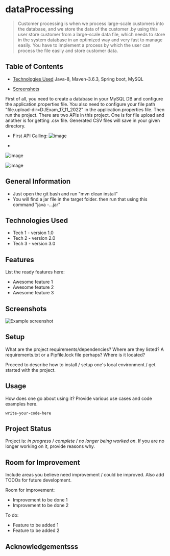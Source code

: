 # dataProcessing
> Customer processing is when we process large-scale customers into the database, and
we store the data of the customer .by using this user store customer from a large-scale
data file, which needs to store in the system database in an optimized way and very fast
to manage easily. You have to implement a process by which the user can process the
file easily and store customer data.


## Table of Contents
* [Technologies Used](#technologies-used)
Java-8,
Maven-3.6.3,
Spring boot,
MySQL

* [Screenshots](#screenshots)

First of all, you need to create a database in your MySQL DB and configure the application.properties file.
You also need to configure your file path "file.upload-dir=D:/Exam_17_11_2022" in the application.properties file.
Then run the project. 
There are two APIs in this project.
One is for file upload and another is for getting .csv file.
Generated CSV files will save in your given directory.

- First API Calling:
![image](https://user-images.githubusercontent.com/59245133/204107347-0abad9cc-75dc-4fee-b72f-472b29c0a3e2.png)

-
![image](https://user-images.githubusercontent.com/59245133/204107386-48696b1b-8b4a-4575-9315-ab7fec02768a.png)

![image](https://user-images.githubusercontent.com/59245133/204107599-9170f53f-c172-44b3-9713-4d5aa0d3412b.png)



## General Information
- Just open the git bash and run "mvn clean install"
- You will find a jar file in the target folder.
then run that using this command "java -...jar"


## Technologies Used
- Tech 1 - version 1.0
- Tech 2 - version 2.0
- Tech 3 - version 3.0


## Features
List the ready features here:
- Awesome feature 1
- Awesome feature 2
- Awesome feature 3


## Screenshots
![Example screenshot](./img/screenshot.png)
<!-- If you have screenshots you'd like to share, include them here. -->


## Setup
What are the project requirements/dependencies? Where are they listed? A requirements.txt or a Pipfile.lock file perhaps? Where is it located?

Proceed to describe how to install / setup one's local environment / get started with the project.


## Usage
How does one go about using it?
Provide various use cases and code examples here.

`write-your-code-here`


## Project Status
Project is: _in progress_ / _complete_ / _no longer being worked on_. If you are no longer working on it, provide reasons why.


## Room for Improvement
Include areas you believe need improvement / could be improved. Also add TODOs for future development.

Room for improvement:
- Improvement to be done 1
- Improvement to be done 2

To do:
- Feature to be added 1
- Feature to be added 2


## Acknowledgementsss
